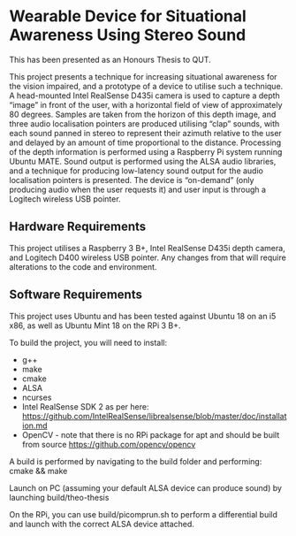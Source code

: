# Wearable Device for Situational Awareness Using Stereo Sound

This has been presented as an Honours Thesis to QUT.

This project presents a technique for increasing situational awareness for the vision impaired, and a prototype of a device to utilise such a technique. A head-mounted Intel RealSense D435i camera is used to capture a depth “image” in front of the user, with a horizontal field of view of approximately 80 degrees. Samples are taken from the horizon of this depth image, and three audio localisation pointers are produced utilising “clap” sounds, with each sound panned in stereo to represent their azimuth relative to the user and delayed by an amount of time proportional to the distance.
Processing of the depth information is performed using a Raspberry Pi system running Ubuntu MATE. Sound output is performed using the ALSA audio libraries, and a technique for producing low-latency sound output for the audio localisation pointers is presented. The device is “on-demand” (only producing audio when the user requests it) and user input is through a Logitech wireless USB pointer.

## Hardware Requirements

This project utilises a Raspberry 3 B+, Intel RealSense D435i depth camera, and Logitech D400 wireless USB pointer. Any changes from that will require alterations to the code and environment.

## Software Requirements

This project uses Ubuntu and has been tested against Ubuntu 18 on an i5 x86, as well as Ubuntu Mint 18 on the RPi 3 B+.

To build the project, you will need to install:
- g++
- make
- cmake
- ALSA
- ncurses
- Intel RealSense SDK 2 as per here: https://github.com/IntelRealSense/librealsense/blob/master/doc/installation.md
- OpenCV - note that there is no RPi package for apt and should be built from source https://github.com/opencv/opencv

A build is performed by navigating to the build folder and performing:
cmake && make

Launch on PC (assuming your default ALSA device can produce sound) by launching build/theo-thesis

On the RPi, you can use build/picomprun.sh to perform a differential build and launch with the correct ALSA device attached.
